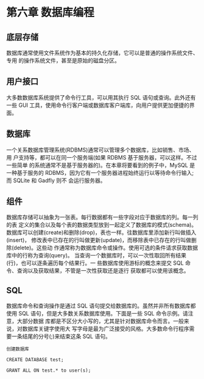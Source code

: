 # 第六章 数据库编程

## 底层存储

数据库通常使用文件系统作为基本的持久化存储，它可以是普通的操作系统文件、专用 的操作系统文件，甚至是原始的磁盘分区。

## 用户接口

大多数数据库系统提供了命令行工具，可以用其执行 SQL 语句或查询。此外还有一些 GUI 工具，使用命令行客户端或数据库客户端库，向用户提供更加便捷的界面。

## 数据库

一个关系数据库管理系统(RDBMS)通常可以管理多个数据库，比如销售、市场、用 户支持等，都可以在同一个服务端(如果 RDBMS 基于服务器，可以这样。不过一些简单 的系统通常不是基于服务器的)。在本章将要看到的例子中，MySQL 是一种基于服务的 RDBMS，因为它有一个服务器进程始终运行以等待命令行输入;而 SQLite 和 Gadfly 则不 会运行服务器。

## 组件

数据库存储可以抽象为一张表。每行数据都有一些字段对应于数据库的列。每一列的表 定义的集合以及每个表的数据类型放到一起定义了数据库的模式(schema)。
数据库可以创建(create)和删除(drop)，表也一样。往数据库里添加新行叫做插入(insert)， 修改表中已存在的行叫做更新(update)，而移除表中已存在的行叫做删除(delete)。这些动 作通常称为数据库命令或操作。使用可选的条件请求获取数据库中的行称为查询(query)。
当查询一个数据库时，可以一次性取回所有结果(行)，也可以逐条遍历每个结果行。一 些数据库使用游标的概念来提交 SQL 命令、查询以及获取结果，不管是一次性获取还是逐行 获取都可以使用该概念。

## SQL

数据库命令和查询操作是通过 SQL 语句提交给数据库的。虽然并非所有数据库都使用 SQL 语句，但是大多数关系数据库使用。下面是一些 SQL 命令示例。请注意，大部分数据 库都是不区分大小写的，尤其是针对数据库命令而言。一般来说，对数据库关键字使用大 写字母是最为广泛接受的风格。大多数命令行程序需要一条结尾的分号(;)来结束这条 SQL 语句。

```
创建数据库

CREATE DATABASE test;

GRANT ALL ON test.* to user(s);

```


